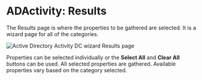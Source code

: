 # ADActivity: Results

The Results page is where the properties to be gathered are selected. It is a wizard page for all of
the categories.

![Active Directory Activity DC wizard Results page](/img/product_docs/accessanalyzer/12.0/admin/datacollector/adactivity/results.webp)

Properties can be selected individually or the **Select All** and **Clear All** buttons can be used.
All selected properties are gathered. Available properties vary based on the category selected.
